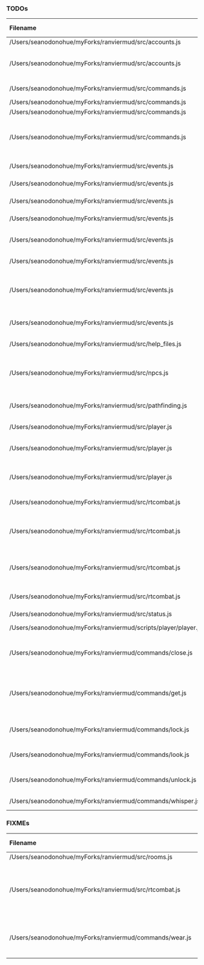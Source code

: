 ### TODOs
| Filename | line # | TODO
|:------|:------:|:------
| /Users/seanodonohue/myForks/ranviermud/src/accounts.js | 108 | Write data here
| /Users/seanodonohue/myForks/ranviermud/src/accounts.js | 111 | Use this in the accountmanager when loading all accounts
| /Users/seanodonohue/myForks/ranviermud/src/commands.js | 34 | Extract into individual files.
| /Users/seanodonohue/myForks/ranviermud/src/commands.js | 83 | boostAttr
| /Users/seanodonohue/myForks/ranviermud/src/commands.js | 84 | invis
| /Users/seanodonohue/myForks/ranviermud/src/commands.js | 135 | Do the same way as above once you extract the admin commands.
| /Users/seanodonohue/myForks/ranviermud/src/events.js | 111 | Check if account exists.
| /Users/seanodonohue/myForks/ranviermud/src/events.js | 133 | Blacklist/whitelist names here.
| /Users/seanodonohue/myForks/ranviermud/src/events.js | 151 | Change to createAccount
| /Users/seanodonohue/myForks/ranviermud/src/events.js | 206 | Redo 'done' below this
| /Users/seanodonohue/myForks/ranviermud/src/events.js | 295 | Consider saving player here as well, and stuff.
| /Users/seanodonohue/myForks/ranviermud/src/events.js | 301 | Have load in player file?
| /Users/seanodonohue/myForks/ranviermud/src/events.js | 418 | Refactor as to not rely on negative conditionals as much?
| /Users/seanodonohue/myForks/ranviermud/src/events.js | 468 | create new account code goes here
| /Users/seanodonohue/myForks/ranviermud/src/help_files.js | 39 | Dynamically pull in list of admins
| /Users/seanodonohue/myForks/ranviermud/src/npcs.js | 197 | Have spawn inventory but also add same inv functionality as player
| /Users/seanodonohue/myForks/ranviermud/src/pathfinding.js | 83 | Custom entry messages for NPCs.
| /Users/seanodonohue/myForks/ranviermud/src/player.js | 56 | Generated descs.
| /Users/seanodonohue/myForks/ranviermud/src/player.js | 250 | Consider using Random.roll instead.
| /Users/seanodonohue/myForks/ranviermud/src/player.js | 471 | Probably a better way to do this than toLowerCase.
| /Users/seanodonohue/myForks/ranviermud/src/rtcombat.js | 3 | Add strings for sanity damage
| /Users/seanodonohue/myForks/ranviermud/src/rtcombat.js | 4 | Enhance for co-op, allow for setInCombat of NPC with multiple players.
| /Users/seanodonohue/myForks/ranviermud/src/rtcombat.js | 256 | consider doing sanity damage to all other players in the room.
| /Users/seanodonohue/myForks/ranviermud/src/rtcombat.js | 280 | More candidates for utilification, I suppose.
| /Users/seanodonohue/myForks/ranviermud/src/status.js | 2 | Dry this up more.
| /Users/seanodonohue/myForks/ranviermud/scripts/player/player.js | 134 | Permadeath, add it.
| /Users/seanodonohue/myForks/ranviermud/commands/close.js | 8 | Dry up this and open.js since they are almost the same.
| /Users/seanodonohue/myForks/ranviermud/commands/get.js | 62 | Change to calculate based on character's strength and pack size vs. item weight/size.
| /Users/seanodonohue/myForks/ranviermud/commands/lock.js | 8 | Finish since this is copied from close.js
| /Users/seanodonohue/myForks/ranviermud/commands/look.js | 69 | Improve based on player stats/skills?
| /Users/seanodonohue/myForks/ranviermud/commands/unlock.js | 8 | Finish since this is copied from close.js
| /Users/seanodonohue/myForks/ranviermud/commands/whisper.js | 2 | Refactor to be a channel.

### FIXMEs
| Filename | line # | FIXME
|:------|:------:|:------
| /Users/seanodonohue/myForks/ranviermud/src/rooms.js | 216 | 
| /Users/seanodonohue/myForks/ranviermud/src/rtcombat.js | 5 | For the love of all that is unholy, refactor this:
| /Users/seanodonohue/myForks/ranviermud/commands/wear.js | 69 | Add wear scripts to items.